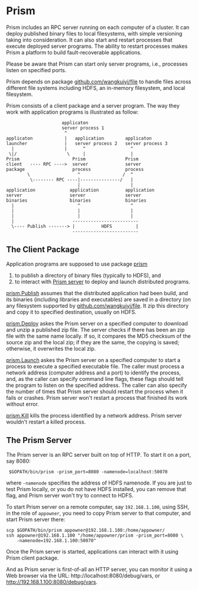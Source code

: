 # Prism

Prism includes an RPC server running on each computer of a cluster.
It can deploy published binary files to local filesystems, with simple
versioning taking into consideration.  It can also start and restart
processes that execute deployed server programs.  The ability to
restart processes makes Prism a platform to build fault-recoverable
applications.

Please be aware that Prism can start only server programs, i.e.,
processes listen on specified ports.

Prism depends on package
[github.com/wangkuiyi/file](http://godoc.org/github.com/wangkuiyi/file)
to handle files across different file systems including HDFS, an
in-memory filesystem, and local filesystem.

Prism consists of a client package and a server program.  The way they
work with application programs is illustrated as follow:

                         applicaton
                         server process 1
                          ^
    applicaton            |   application        applicaton
    launcher              |   server process 2   server process 3
      |                   |      ^                 ^
     \|/                   \     |                 |
    Prism                    Prism               Prism
    client   ---- RPC ---->  server              server
    package                  process             process
            \                  ^                /  ^
             \-------- RPC ----|---------------/   |
                               |                   |
    application             application          application
    server                  server               server
    binaries                binaries             binaries
      |                        ^                   ^
      |                        |                   |
      |                        |                   |
      |                      -------------------------
      \---- Publish -------> |          HDFS         |
                             -------------------------

## The Client Package

Application programs are supposed to use package
[prism](http://github.com/wangkuiyi/prism)

1. to publish a directory of binary files (typically to HDFS), and
1. to interact with
   [Prism server](http://github.com/wangkuiyi/prism/prism) to deploy
   and launch distributed programs.

[prism.Publish](http://godoc.org/github.com/wangkuiyi/prism#Publish)
assumes that the distributed application had been build, and its
binaries (including libraries and executables) are saved in a
directory (on any filesystem supported by
[github.com/wangkuiyi/file](http://godoc.org/github.com/wangkuiyi/file).
It zip this directory and copy it to specified destination, usually on
HDFS.

[prism.Deploy](http://godoc.org/github.com/wangkuiyi/prism#Deploy)
askes the Prism server on a specified computer to download and unzip a
published zip file.  The server checks if there has been an zip file
with the same name locally.  If so, it compares the MD5 checksum of
the source zip and the local zip; if they are the same, the copying
is saved; otherwise, it overwrites the local zip.

[prism.Launch](http://godoc.org/github.com/wangkuiyi/prism#Launch)
askes the Prism server on a specified computer to start a process to
execute a specified executable file.  The caller must process a
network address (computer address and a port) to identify the process,
and, as the caller can specify command line flags, these flags should
tell the program to listen on the specified address.  The caller can
also specify the number of times that Prism server should restart the
process when it fails or crashes.  Prism server won't restart a
process that finished its work without error.

[prism.Kill](http://godoc.org/github.com/wangkuiyi/prism#Launch) kills
the process identified by a network address.  Prism server wouldn't
restart a killed process.

## The Prism Server

The Prism server is an RPC server built on top of HTTP.  To start it
on a port, say 8080:

     $GOPATH/bin/prism -prism_port=8080 -namenode=localhost:50070

where `-namenode` specifies the address of HDFS namenode.  If you are
just to test Prism locally, or you do not have HDFS installed, you can
remove that flag, and Prism server won't try to connect to HDFS.

To start Prism server on a remote computer, say `192.168.1.100`, using
SSH, in the role of `appowner`, you need to copy Prism server to that
computer, and start Prism server there:

    scp $GOPATH/bin/prism appowner@192.168.1.100:/home/appowner/
    ssh appowner@192.168.1.100 "/home/appowner/prism -prism_port=8080 \
        -namenode=192.168.1.100:50070"

Once the Prism server is started, applications can interact with it
using Prism client package.

And as Prism server is first-of-all an HTTP server, you can monitor it
using a Web browser via the URL: http://localhost:8080/debug/vars, or
http://192.168.1.100:8080/debug/vars.
